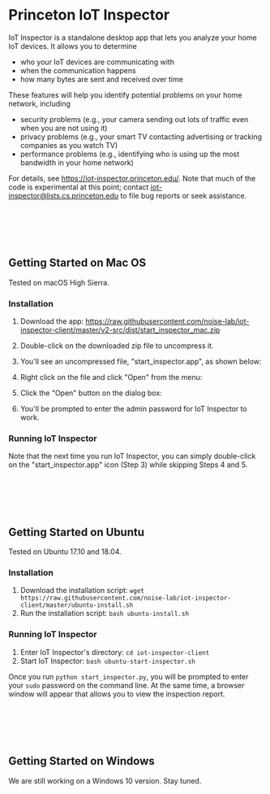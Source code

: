 # Princeton IoT Inspector

IoT Inspector is a standalone desktop app that lets you analyze your home IoT devices. It allows you to determine

* who your IoT devices are communicating with
* when the communication happens
* how many bytes are sent and received over time

These features will help you identify potential problems on your home network, including

* security problems (e.g., your camera sending out lots of traffic even when you are not using it)
* privacy problems (e.g., your smart TV contacting advertising or tracking companies as you watch TV)
* performance problems (e.g., identifying who is using up the most bandwidth in your home network)

For details, see https://iot-inspector.princeton.edu/. Note that much of the code is experimental at this point; contact iot-inspector@lists.cs.princeton.edu to file bug reports or seek assistance.

<br><br><br><br>

## Getting Started on Mac OS

Tested on macOS High Sierra.

### Installation

1. Download the app: https://raw.githubusercontent.com/noise-lab/iot-inspector-client/master/v2-src/dist/start_inspector_mac.zip
2. Double-click on the downloaded zip file to uncompress it.
3. You'll see an uncompressed file, "start_inspector.app", as shown below:

4. Right click on the file and click "Open" from the menu:

5. Click the "Open" button on the dialog box:


6. You'll be prompted to enter the admin password for IoT Inspector to work.

### Running IoT Inspector

Note that the next time you run IoT Inspector, you can simply double-click on the "start_inspector.app" icon (Step 3) while skipping Steps 4 and 5.

<br><br><br><br>

## Getting Started on Ubuntu

Tested on Ubuntu 17.10 and 18.04.

### Installation

1. Download the installation script: `wget https://raw.githubusercontent.com/noise-lab/iot-inspector-client/master/ubuntu-install.sh`
2. Run the installation script: `bash ubuntu-install.sh`

### Running IoT Inspector

1. Enter IoT Inspector's directory: `cd iot-inspector-client`
2. Start IoT Inspector: `bash ubuntu-start-inspector.sh`

Once you run `python start_inspector.py`, you will be prompted to enter your `sudo` password on the command line. At the same time, a browser window will appear that allows you to view the inspection report.

<br><br><br><br>

## Getting Started on Windows

We are still working on a Windows 10 version. Stay tuned.
